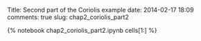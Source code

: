 Title: Second part of the Coriolis example
date:  2014-02-17 18:09
comments: true
slug: chap2_coriolis_part2

{% notebook chap2_coriolis_part2.ipynb cells[1:] %}
